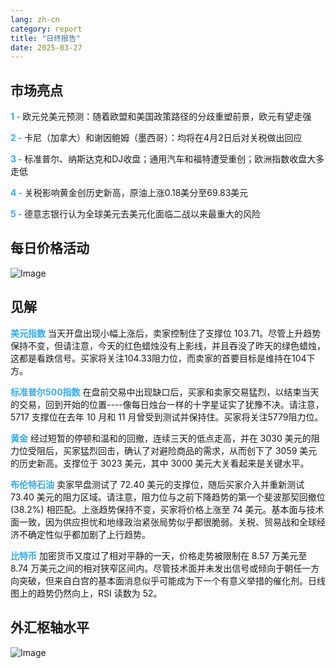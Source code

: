 ```yaml
---
lang: zh-cn
category: report
title: "日终报告"
date: 2025-03-27
---
```



<h2>市场亮点</h2>
<strong style="color: #2caef7;">1 - </strong> 欧元兑美元预测：随着欧盟和美国政策路径的分歧重塑前景，欧元有望走强

<strong style="color: #2caef7;">2 - </strong> 卡尼（加拿大）和谢因鲍姆（墨西哥）：均将在4月2日后对关税做出回应

<strong style="color: #2caef7;">3 - </strong> 标准普尔、纳斯达克和DJ收盘；通用汽车和福特遭受重创；欧洲指数收盘大多走低

<strong style="color: #2caef7;">4 - </strong> 关税影响黄金创历史新高，原油上涨0.18美分至69.83美元

<strong style="color: #2caef7;">5 - </strong> 德意志银行认为全球美元去美元化面临二战以来最重大的风险



<h2>每日价格活动</h2>
<img src="https://markleighedu.github.io/img/Mar-2025/27-Mar-2025/price.jpg" alt="Image"/>

<h2>见解</h2>
<strong style="color: #2caef7;">美元指数</strong> 当天开盘出现小幅上涨后，卖家控制住了支撑位 103.71。尽管上升趋势保持不变，但请注意，今天的红色蜡烛没有上影线，并且吞没了昨天的绿色蜡烛，这都是看跌信号。买家将关注104.33阻力位，而卖家的首要目标是维持在104下方。

<strong style="color: #2caef7;">标准普尔500指数</strong> 在盘前交易中出现缺口后，买家和卖家交易猛烈，以结束当天的交易，回到开始的位置----像每日烛台一样的十字星证实了犹豫不决。请注意，5717 支撑位在去年 10 月和 11 月曾受到测试并保持住。买家将关注5779阻力位。 

<strong style="color: #2caef7;">黄金</strong> 经过短暂的停顿和温和的回撤，连续三天的低点走高，并在 3030 美元的阻力位受阻后，买家猛烈回击，确认了对避险商品的需求，从而创下了 3059 美元的历史新高。支撑位于 3023 美元，其中 3000 美元大关看起来是关键水平。

<strong style="color: #2caef7;">布伦特石油</strong> 卖家早盘测试了 72.40 美元的支撑位，随后买家介入并重新测试 73.40 美元的阻力区域。请注意，阻力位与之前下降趋势的第一个斐波那契回撤位 (38.2%) 相匹配。上涨趋势保持不变，买家将价格上涨至 74 美元。基本面与技术面一致，因为供应担忧和地缘政治紧张局势似乎都很脆弱。关税、贸易战和全球经济不确定性似乎都加剧了上行趋势。

<strong style="color: #2caef7;">比特币</strong> 加密货币又度过了相对平静的一天，价格走势被限制在 8.57 万美元至 8.74 万美元之间的相对狭窄区间内。尽管技术面并未发出信号或倾向于朝任一方向突破，但来自白宫的基本面消息似乎可能成为下一个有意义举措的催化剂。日线图上的趋势仍然向上，RSI 读数为 52。



<h2>外汇枢轴水平</h2>
<img src="https://markleighedu.github.io/img/Mar-2025/27-Mar-2025/pivot.jpg" alt="Image"/>